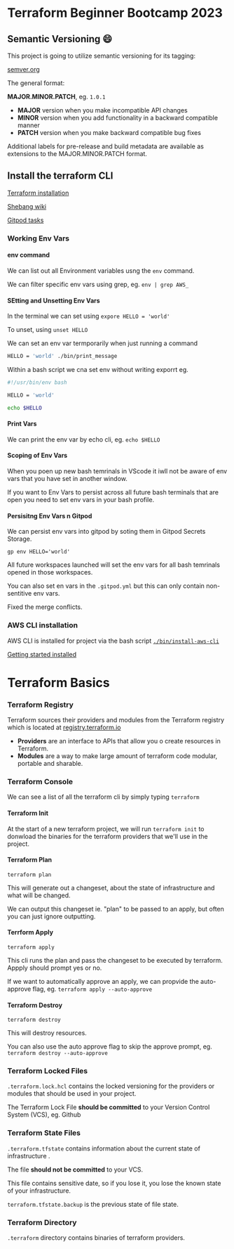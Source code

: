 # Terraform Beginner Bootcamp 2023

## Semantic Versioning :smile:

This project is going to utilize semantic versioning for its tagging:

[semver.org](https://semver.org/)

The general format:

 **MAJOR.MINOR.PATCH**, eg. `1.0.1`
- **MAJOR** version when you make incompatible API changes
- **MINOR** version when you add functionality in a backward compatible manner
- **PATCH** version when you make backward compatible bug fixes

Additional labels for pre-release and build metadata are available as extensions to the MAJOR.MINOR.PATCH format.

## Install the terraform CLI

[Terraform installation](https://developer.hashicorp.com/terraform/tutorials/aws-get-started/install-cli)

[Shebang wiki](https://en.wikipedia.org/wiki/Shebang_(Unix))

[Gitpod tasks](https://www.gitpod.io/docs/configure/workspaces/tasks)

### Working Env Vars

#### env command

We can list out all Environment variables usng the `env` command.

We can filter specific env vars using grep, eg. `env | grep AWS_`

#### SEtting and Unsetting Env Vars

In the terminal we can set using `expore HELLO = 'world'`

To unset, using `unset HELLO`

We can set an env var termporarily when just running a command 

```sh
HELLO = 'world' ./bin/print_message
```

Within a bash script we cna set env without writing exporrt eg.

```sh
#!/usr/bin/env bash

HELLO = 'world'

echo $HELLO
```

#### Print Vars

We can print the env var by echo cli, eg. `echo $HELLO`

#### Scoping of Env Vars

When you poen up new bash temrinals in VScode it iwll not be aware of env vars that you have set in another window.

If you want to Env Vars to persist across all future bash terminals that are open you need to set env vars in your bash profile.

#### Persisitng Env Vars n Gitpod

We can persist env vars into gitpod by soting them in Gitpod Secrets Storage.

```
gp env HELLO='world'
```

All future workspaces launched will set the env vars for all bash temrinals opened in those workspaces.

You can also set en vars in the `.gitpod.yml` but this can only contain non-sentitive env vars.

Fixed the merge conflicts.

### AWS CLI installation

AWS CLI is installed for project via the bash script [`./bin/install-aws-cli`](./bin/install-aws-cli)

[Getting started installed](https://docs.aws.amazon.com/cli/latest/userguide/getting-started-install.html)

# Terraform Basics

### Terraform Registry

Terraform sources their providers and modules from the Terraform registry which is located at [registry.terraform.io](https://registry.terraform.io/)

- **Providers** are an interface to APIs that allow you o create resources in Terraform.
- **Modules** are a way to make large amount of terraform code modular, portable and sharable.

### Terraform Console

We can see a list of all the terraform cli by simply typing `terraform`

#### Terraform Init

At the start of a new terraform project, we will run `terraform init` to donwload the binaries for the terraform providers that we'll use in the project.

#### Terraform Plan

`terraform plan`

This will generate out a changeset, about the state of infrastructure and what will be changed.

We can output this changeset ie. "plan" to be passed to an apply, but often you can just ignore outputting.

#### Terrform Apply

`terraform apply`

This cli runs the plan and pass the changeset to be executed by terraform. Appply should prompt yes or no.

If we want to automatically approve an apply, we can propvide the auto-approve flag, eg. `terraform apply --auto-approve`

#### Terraform Destroy

`terraform destroy`

This will destroy resources.

You can also use the auto approve flag to skip the approve prompt, eg. `terraform destroy --auto-approve`


### Terraform Locked Files

`.terraform.lock.hcl` contains the locked versioning for the providers or modules that should be used in your project.

The Terraform Lock File **should be committed** to your Version Control System (VCS), eg. Github

### Terraform State Files

`.terraform.tfstate` contains information about the current state of infrastructure .

The file **should not be committed** to your VCS.

This file contains sensitive date, so if you lose it, you lose the known state of your infrastructure.

`terraform.tfstate.backup` is the previous state of file state.

### Terraform Directory

`.terraform` directory contains binaries of terraform providers.


